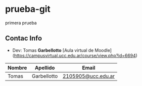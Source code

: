 # prueba-git
primera prueba

## Contac Info
- Dev: Tomas **Garbellotto**
[Aula virtual de Moodle] (https://campusvirtual.ucc.edu.ar/course/view.php?id=6694)

| Nombre | Apellido | Email |
|--------|----------|-------|
| Tomas | Garbellotto | 2105905@ucc.edu.ar |